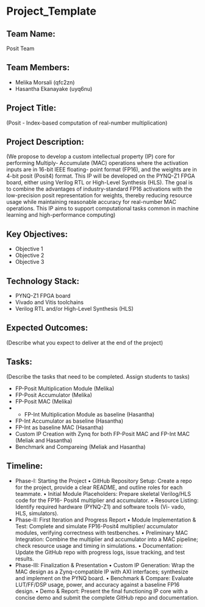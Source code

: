 # Project_Template

## Team Name: 
Posit Team

## Team Members:
- Melika Morsali (qfc2zn)
- Hasantha Ekanayake (uyq6nu)

## Project Title:
(Posit - Index-based computation of real-number multiplication)

## Project Description:
(We propose to develop a custom intellectual property (IP) core for performing Multiply-
Accumulate (MAC) operations where the activation inputs are in 16-bit IEEE floating-
point format (FP16), and the weights are in 4-bit posit (Posit4) format. This IP will be
developed on the PYNQ-Z1 FPGA board, either using Verilog RTL or High-Level Synthesis
(HLS). The goal is to combine the advantages of industry-standard FP16 activations with
the low-precision posit representation for weights, thereby reducing resource usage while
maintaining reasonable accuracy for real-number MAC operations. This IP aims to support
computational tasks common in machine learning and high-performance computing)

## Key Objectives:
- Objective 1
- Objective 2
- Objective 3

## Technology Stack:
- PYNQ-Z1 FPGA board
- Vivado and Vitis toolchains
- Verilog RTL and/or High-Level Synthesis (HLS)

## Expected Outcomes:
(Describe what you expect to deliver at the end of the project)

## Tasks:
(Describe the tasks that need to be completed. Assign students to tasks)
- FP-Posit Multiplication Module (Melika)
- FP-Posit Accumulator (Melika)
- FP-Posit MAC (Melika)
- - FP-Int Multiplication Module as baseline (Hasantha)
- FP-Int Accumulator as baseline (Hasantha)
- FP-Int as baseline MAC (Hasantha)
- Custom IP Creation with Zynq for both FP-Posit MAC and FP-Int MAC (Meliak and Hasantha)
- Benchmark and Compareing (Meliak and Hasantha)
  
## Timeline:
- Phase-I: Starting the Project
• GitHub Repository Setup: Create a repo for the project, provide a clear README,
and outline roles for each teammate.
• Initial Module Placeholders: Prepare skeletal Verilog/HLS code for the FP16-
Posit4 multiplier and accumulator.
• Resource Listing: Identify required hardware (PYNQ-Z1) and software tools (Vi-
vado, HLS, simulators).
- Phase-II: First Iteration and Progress Report
• Module Implementation & Test: Complete and simulate FP16-Posit4 multiplier/
accumulator modules, verifying correctness with testbenches.
• Preliminary MAC Integration: Combine the multiplier and accumulator into a
MAC pipeline; check resource usage and timing in simulations.
• Documentation: Update the GitHub repo with progress logs, issue tracking, and
test results.
- Phase-III: Finalization & Presentation
• Custom IP Generation: Wrap the MAC design as a Zynq-compatible IP with AXI
interfaces; synthesize and implement on the PYNQ board.
• Benchmark & Compare: Evaluate LUT/FF/DSP usage, power, and accuracy
against a baseline FP16 design.
• Demo & Report: Present the final functioning IP core with a concise demo and
submit the complete GitHub repo and documentation.
